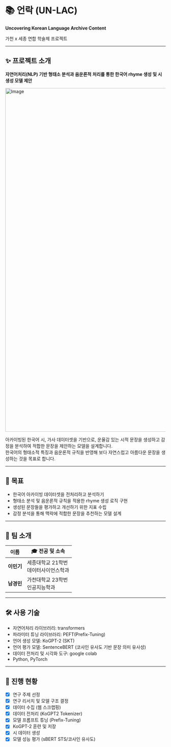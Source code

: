 # 📚 언락 (UN-LAC)

**Uncovering Korean Language Archive Content**

가천 x 세종 연합 학술제 프로젝트

---

## ✨ 프로젝트 소개

**자연어처리(NLP) 기반 형태소 분석과 음운론적 처리를 통한 한국어 rhyme 생성 및 시 생성 모델 제안**

<img width="672" height="1080" alt="Image" src="https://github.com/user-attachments/assets/577e1664-057e-4ecc-a003-43127525b251" />

아카이빙된 한국어 시, 가사 데이터셋을 기반으로, 운율감 있는 시적 문장을 생성하고 감정을 분석하여 적합한 문장을 제안하는 모델을 설계합니다.  
한국어의 형태소적 특징과 음운론적 규칙을 반영해 보다 자연스럽고 아름다운 문장을 생성하는 것을 목표로 합니다.

---

## 🎯 목표

- 한국어 아카이빙 데이터셋을 전처리하고 분석하기
- 형태소 분석 및 음운론적 규칙을 적용한 rhyme 생성 로직 구현
- 생성된 문장들을 평가하고 개선하기 위한 지표 수립
- 감정 분석을 통해 맥락에 적합한 문장을 추천하는 모델 설계

---

## 👥 팀 소개

| 이름       | 🎓 전공 및 소속                          |
| ---------- | ---------------------------------------- |
| **이민기** | 세종대학교 21학번 <br>데이터사이언스학과 |
| **남경민** | 가천대학교 23학번 <br>인공지능학과       |

---

## 🛠 사용 기술

- 자연어처리 라이브러리: transformers
- 파라미터 튜닝 라이브러리: PEFT(Prefix-Tuning)
- 언어 생성 모델: KoGPT-2 (SKT)
- 언어 평가 모델: SentenceBERT (코사인 유사도 기반 문장 의미 유사성)
- 데이터 전처리 및 시각화 도구: google colab
- Python, PyTorch

---

## 📄 진행 현황

- [x] 연구 주제 선정
- [x] 연구 리서치 및 모델 구조 결정
- [x] 데이터 수집 (웹 스크랩핑)
- [x] 데이터 전처리 (KoGPT2 Tokenizer)
- [x] 모델 프롬프트 튜닝 (Prefix-Tuning)
- [x] KoGPT-2 훈련 및 저장
- [x] 시 데이터 생성
- [x] 모델 성능 평가 (sBERT STS/코사인 유사도)
